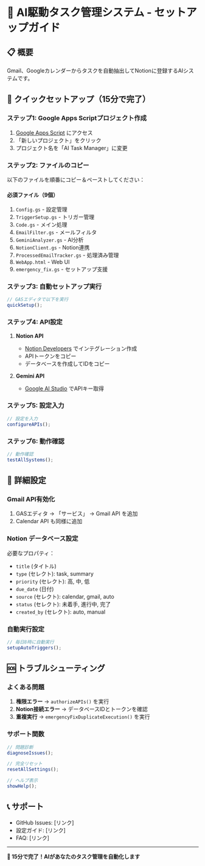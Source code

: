 # 🤖 AI駆動タスク管理システム - セットアップガイド

## 📋 概要
Gmail、Googleカレンダーからタスクを自動抽出してNotionに登録するAIシステムです。

## 🚀 クイックセットアップ（15分で完了）

### ステップ1: Google Apps Scriptプロジェクト作成
1. [Google Apps Script](https://script.google.com/) にアクセス
2. 「新しいプロジェクト」をクリック
3. プロジェクト名を「AI Task Manager」に変更

### ステップ2: ファイルのコピー
以下のファイルを順番にコピー＆ペーストしてください：

#### 必須ファイル（9個）
1. `Config.gs` - 設定管理
2. `TriggerSetup.gs` - トリガー管理
3. `Code.gs` - メイン処理
4. `EmailFilter.gs` - メールフィルタ
5. `GeminiAnalyzer.gs` - AI分析
6. `NotionClient.gs` - Notion連携
7. `ProcessedEmailTracker.gs` - 処理済み管理
8. `WebApp.html` - Web UI
9. `emergency_fix.gs` - セットアップ支援

### ステップ3: 自動セットアップ実行
```javascript
// GASエディタで以下を実行
quickSetup();
```

### ステップ4: API設定
1. **Notion API**
   - [Notion Developers](https://developers.notion.com/) でインテグレーション作成
   - APIトークンをコピー
   - データベースを作成してIDをコピー

2. **Gemini API**
   - [Google AI Studio](https://makersuite.google.com/) でAPIキー取得

### ステップ5: 設定入力
```javascript
// 設定を入力
configureAPIs();
```

### ステップ6: 動作確認
```javascript
// 動作確認
testAllSystems();
```

## 🔧 詳細設定

### Gmail API有効化
1. GASエディタ → 「サービス」 → Gmail API を追加
2. Calendar API も同様に追加

### Notion データベース設定
必要なプロパティ：
- `title` (タイトル)
- `type` (セレクト): task, summary
- `priority` (セレクト): 高, 中, 低
- `due_date` (日付)
- `source` (セレクト): calendar, gmail, auto
- `status` (セレクト): 未着手, 進行中, 完了
- `created_by` (セレクト): auto, manual

### 自動実行設定
```javascript
// 毎日8時に自動実行
setupAutoTriggers();
```

## 🆘 トラブルシューティング

### よくある問題
1. **権限エラー** → `authorizeAPIs()` を実行
2. **Notion接続エラー** → データベースIDとトークンを確認
3. **重複実行** → `emergencyFixDuplicateExecution()` を実行

### サポート関数
```javascript
// 問題診断
diagnoseIssues();

// 完全リセット
resetAllSettings();

// ヘルプ表示
showHelp();
```

## 📞 サポート
- GitHub Issues: [リンク]
- 設定ガイド: [リンク]
- FAQ: [リンク]

---
**🎯 15分で完了！AIがあなたのタスク管理を自動化します**